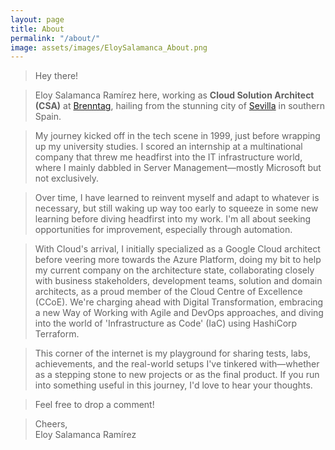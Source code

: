 ```yaml
---
layout: page
title: About
permalink: "/about/"
image: assets/images/EloySalamanca_About.png
---
```




>Hey there!

>Eloy Salamanca Ramírez here, working as **Cloud Solution Architect (CSA)** at [Brenntag](www.brenntag.com), hailing from the stunning city of [Sevilla](https://maps.app.goo.gl/e7dUeqFAxWr16oZa9) in southern Spain.

>My journey kicked off in the tech scene in 1999, just before wrapping up my university studies. I scored an internship at a multinational company that threw me headfirst into the IT infrastructure world, where I mainly dabbled in Server Management—mostly Microsoft but not exclusively.

>Over time, I have learned to reinvent myself and adapt to whatever is necessary, but still waking up way too early to squeeze in some new learning before diving headfirst into my work. I'm all about seeking opportunities for improvement, especially through automation.

>With Cloud's arrival, I initially specialized as a Google Cloud architect before veering more towards the Azure Platform, doing my bit to help my current company on the architecture state, collaborating closely with business stakeholders, development teams, solution and domain architects, as a proud member of the Cloud Centre of Excellence (CCoE). We're charging ahead with Digital Transformation, embracing a new Way of Working with Agile and DevOps approaches, and diving into the world of 'Infrastructure as Code' (IaC) using HashiCorp Terraform.

>This corner of the internet is my playground for sharing tests, labs, achievements, and the real-world setups I've tinkered with—whether as a stepping stone to new projects or as the final product. If you run into something useful in this journey, I'd love to hear your thoughts. 

> Feel free to drop a comment!

>Cheers,<br>Eloy Salamanca Ramírez